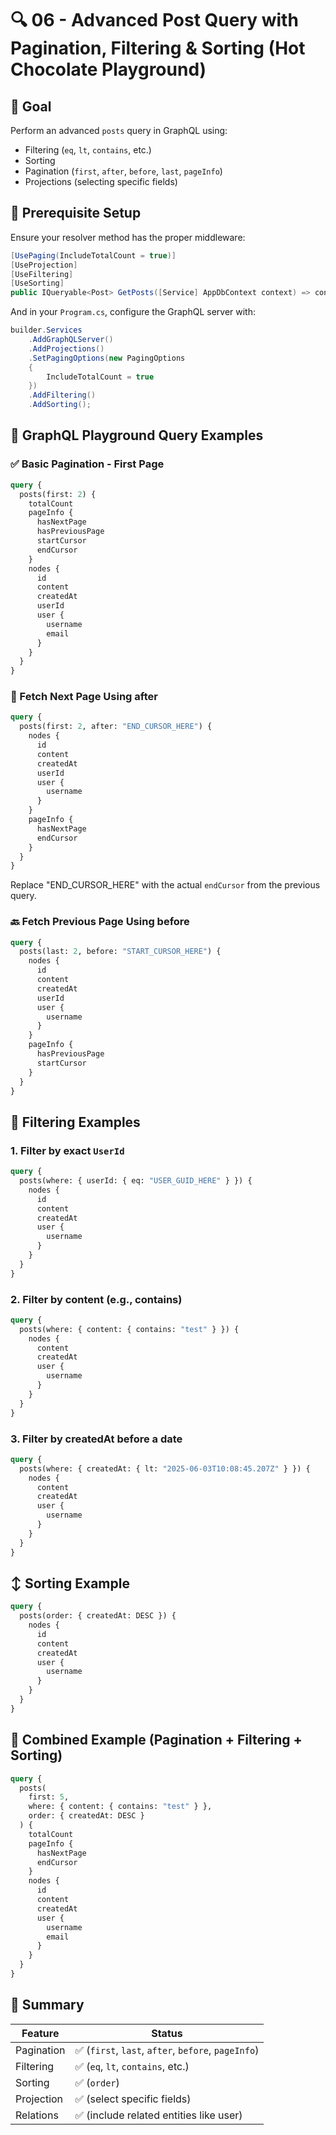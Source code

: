 # 🔍 06 - Advanced Post Query with Pagination, Filtering & Sorting (Hot Chocolate Playground)

## 🎯 Goal
Perform an advanced `posts` query in GraphQL using:

- Filtering (`eq`, `lt`, `contains`, etc.)
- Sorting
- Pagination (`first`, `after`, `before`, `last`, `pageInfo`)
- Projections (selecting specific fields)

## 📂 Prerequisite Setup

Ensure your resolver method has the proper middleware:

```csharp
[UsePaging(IncludeTotalCount = true)]
[UseProjection]
[UseFiltering]
[UseSorting]
public IQueryable<Post> GetPosts([Service] AppDbContext context) => context.Posts;
```

And in your `Program.cs`, configure the GraphQL server with:

```csharp
builder.Services
    .AddGraphQLServer()
    .AddProjections()
    .SetPagingOptions(new PagingOptions
    {
        IncludeTotalCount = true
    })
    .AddFiltering()
    .AddSorting();
```

## 🧪 GraphQL Playground Query Examples

### ✅ Basic Pagination - First Page

```graphql
query {
  posts(first: 2) {
    totalCount
    pageInfo {
      hasNextPage
      hasPreviousPage
      startCursor
      endCursor
    }
    nodes {
      id
      content
      createdAt
      userId
      user {
        username
        email
      }
    }
  }
}
```

### 🔁 Fetch Next Page Using after

```graphql
query {
  posts(first: 2, after: "END_CURSOR_HERE") {
    nodes {
      id
      content
      createdAt
      userId
      user {
        username
      }
    }
    pageInfo {
      hasNextPage
      endCursor
    }
  }
}
```
Replace "END_CURSOR_HERE" with the actual `endCursor` from the previous query.

### 🔙 Fetch Previous Page Using before

```graphql
query {
  posts(last: 2, before: "START_CURSOR_HERE") {
    nodes {
      id
      content
      createdAt
      userId
      user {
        username
      }
    }
    pageInfo {
      hasPreviousPage
      startCursor
    }
  }
}
```

## 🔎 Filtering Examples

### 1. Filter by exact `UserId`

```graphql
query {
  posts(where: { userId: { eq: "USER_GUID_HERE" } }) {
    nodes {
      id
      content
      createdAt
      user {
        username
      }
    }
  }
}
```

### 2. Filter by content (e.g., contains)

```graphql
query {
  posts(where: { content: { contains: "test" } }) {
    nodes {
      content
      createdAt
      user {
        username
      }
    }
  }
}
```

### 3. Filter by createdAt before a date

```graphql
query {
  posts(where: { createdAt: { lt: "2025-06-03T10:08:45.207Z" } }) {
    nodes {
      content
      createdAt
      user {
        username
      }
    }
  }
}
```

## ↕️ Sorting Example

```graphql
query {
  posts(order: { createdAt: DESC }) {
    nodes {
      id
      content
      createdAt
      user {
        username
      }
    }
  }
}
```

## 🔄 Combined Example (Pagination + Filtering + Sorting)

```graphql
query {
  posts(
    first: 5,
    where: { content: { contains: "test" } },
    order: { createdAt: DESC }
  ) {
    totalCount
    pageInfo {
      hasNextPage
      endCursor
    }
    nodes {
      id
      content
      createdAt
      user {
        username
        email
      }
    }
  }
}
```

## 📘 Summary

| Feature     | Status                                             |
|------------|---------------------------------------------------|
| Pagination | ✅ (`first`, `last`, `after`, `before`, `pageInfo`) |
| Filtering  | ✅ (`eq`, `lt`, `contains`, etc.)                   |
| Sorting    | ✅ (`order`)                                        |
| Projection | ✅ (select specific fields)                         |
| Relations  | ✅ (include related entities like user)             |



